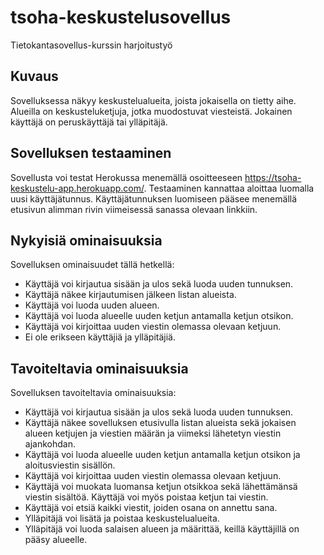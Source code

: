 # tsoha-keskustelusovellus
Tietokantasovellus-kurssin harjoitustyö

## Kuvaus

Sovelluksessa näkyy keskustelualueita, joista jokaisella on tietty aihe. Alueilla on keskusteluketjuja, jotka muodostuvat viesteistä. Jokainen käyttäjä on peruskäyttäjä tai ylläpitäjä.

## Sovelluksen testaaminen

Sovellusta voi testat Herokussa menemällä osoitteeseen https://tsoha-keskustelu-app.herokuapp.com/. Testaaminen kannattaa aloittaa luomalla uusi käyttäjätunnus. Käyttäjätunnuksen luomiseen pääsee menemällä etusivun alimman rivin viimeisessä sanassa olevaan linkkiin.

## Nykyisiä ominaisuuksia

Sovelluksen ominaisuudet tällä hetkellä:

- Käyttäjä voi kirjautua sisään ja ulos sekä luoda uuden tunnuksen.
- Käyttäjä näkee kirjautumisen jälkeen listan alueista.
- Käyttäjä voi luoda uuden alueen.
- Käyttäjä voi luoda alueelle uuden ketjun antamalla ketjun otsikon.
- Käyttäjä voi kirjoittaa uuden viestin olemassa olevaan ketjuun.
- Ei ole erikseen käyttäjiä ja ylläpitäjiä.

## Tavoiteltavia ominaisuuksia

Sovelluksen tavoiteltavia ominaisuuksia:

- Käyttäjä voi kirjautua sisään ja ulos sekä luoda uuden tunnuksen.
- Käyttäjä näkee sovelluksen etusivulla listan alueista sekä jokaisen alueen ketjujen ja viestien määrän ja viimeksi lähetetyn viestin ajankohdan.
- Käyttäjä voi luoda alueelle uuden ketjun antamalla ketjun otsikon ja aloitusviestin sisällön.
- Käyttäjä voi kirjoittaa uuden viestin olemassa olevaan ketjuun.
- Käyttäjä voi muokata luomansa ketjun otsikkoa sekä lähettämänsä viestin sisältöä. Käyttäjä voi myös poistaa ketjun tai viestin.
- Käyttäjä voi etsiä kaikki viestit, joiden osana on annettu sana.
- Ylläpitäjä voi lisätä ja poistaa keskustelualueita.
- Ylläpitäjä voi luoda salaisen alueen ja määrittää, keillä käyttäjillä on pääsy alueelle.
